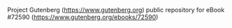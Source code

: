 Project Gutenberg (https://www.gutenberg.org) public repository
for eBook #72590 (https://www.gutenberg.org/ebooks/72590)
